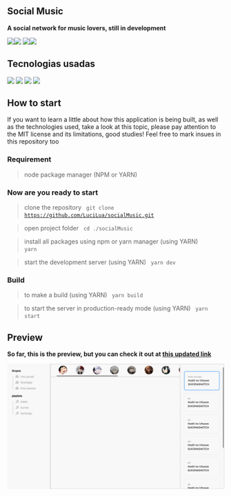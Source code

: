 ## Social Music

**A social network for music lovers, still in development**

<img src="https://img.shields.io/apm/l/react?style=flat-square"><img src="https://img.shields.io/github/stars/LuciLua/socialMusic?style=flat-square">
<img src="https://img.shields.io/github/last-commit/LuciLua/socialMusic?style=flat-square"><img src="https://img.shields.io/github/commit-activity/w/LuciLua/socialMusic?style=flat-square">


## Tecnologias usadas

<img src="https://img.shields.io/badge/HTML5-E34F26?style=for-the-badge&logo=html5&logoColor=white"> <img src="https://img.shields.io/badge/JavaScript-F7DF1E?style=for-the-badge&logo=javascript&logoColor=black">  <img src="https://img.shields.io/badge/Sass-CC6699?style=for-the-badge&logo=sass&logoColor=white"> 
<img src="https://img.shields.io/badge/React-20232A?style=for-the-badge&logo=react&logoColor=61DAFB"> 


## How to start

If you want to learn a little about how this application is being built, as well as the technologies used, take a look at this topic, please pay attention to the MIT license and its limitations, good studies! Feel free to mark insues in this repository too

### Requirement

> node package manager (NPM or YARN)

### Now are you ready to start

> clone the repository
<code> git clone https://github.com/LuciLua/socialMusic.git</code>

> open project folder
<code> cd ./socialMusic</code>

> install all packages using npm or yarn manager (using YARN)
<code> yarn </code>

> start the development server (using YARN)
<code> yarn dev </code>

### Build 

> to make a build (using YARN)
<code> yarn build </code>

> to start the server in production-ready mode (using YARN)
<code> yarn start </code>


## Preview

**So far, this is the preview, but you can check it out at [this updated link](https://socialmusic.vercel.app/)**

<img src="./print.png"/>